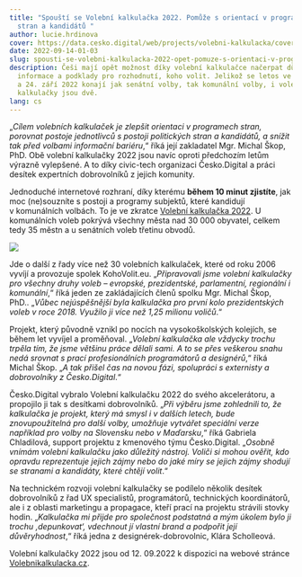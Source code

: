 ```yaml
---
title: "Spouští se Volební kalkulačka 2022. Pomůže s orientací v programech
  stran a kandidátů "
author: lucie.hrdinova
cover: https://data.cesko.digital/web/projects/volebni-kalkulacka/cover.jpg
date: 2022-09-14-01-03
slug: spousti-se-volebni-kalkulacka-2022-opet-pomuze-s-orientaci-v-programech-stran
description: Češi mají opět možnost díky volební kalkulačce načerpat důvěryhodné
  informace a podklady pro rozhodnutí, koho volit. Jelikož se letos ve dnech 23.
  a 24. září 2022 konají jak senátní volby, tak komunální volby, i volební
  kalkulačky jsou dvě.
lang: cs
---
```

„*Cílem volebních kalkulaček je zlepšit orientaci v programech stran, porovnat postoje jednotlivců s postoji politických stran a kandidátů, a snížit tak před volbami informační bariéru*,“ říká její zakladatel Mgr. Michal Škop, PhD. Obě volební kalkulačky 2022 jsou navíc oproti předchozím letům výrazně vylepšené. A to díky civic-tech organizaci Česko.Digital a práci desítek expertních dobrovolníků z jejich komunity. 

Jednoduché internetové rozhraní, díky kterému **během 10 minut zjistíte**, jak moc (ne)souzníte s postoji a programy subjektů, které kandidují v komunálních volbách. To je ve zkratce [Volební kalkulačka 2022](https://www.volebnikalkulacka.cz/). U komunálních voleb pokrývá všechny města nad 30 000 obyvatel, celkem tedy 35 městn a u senátních voleb třetinu obvodů.

![](https://data.cesko.digital/web/projects/volebni-kalkulacka_cesko-digital.png)

Jde o další z řady více než 30 volebních kalkulaček, které od roku 2006 vyvíjí a provozuje spolek KohoVolit.eu. „*Připravovali jsme volební kalkulačky pro všechny druhy voleb – evropské, prezidentské, parlamentní, regionální i komunální*,“ říká jeden ze zakládajících členů spolku Mgr. Michal Škop, PhD.. „*Vůbec nejúspěšnější byla kalkulačka pro první kolo prezidentských voleb v roce 2018. Využilo ji více než 1,25 milionu voličů*.“ 

Projekt, který původně vznikl po nocích na vysokoškolských kolejích, se během let vyvíjel a proměňoval. „*Volební kalkulačka ale vždycky trochu trpěla tím, že jsme většinu práce dělali sami. A to se přes veškerou snahu nedá srovnat s prací profesionálních programátorů a designérů*,“ říká Michal Škop. „*A tak přišel čas na novou fázi, spolupráci s externisty a dobrovolníky z Česko.Digital*.“

Česko.Digital vybralo Volební kalkulačku 2022 do svého akcelerátoru, a propojilo ji tak s desítkami dobrovolníků. „*Při výběru jsme zohlednili to, že kalkulačka je projekt, který má smysl i v dalších letech, bude znovupoužitelná pro další volby, umožňuje vytvářet speciální verze například pro volby na Slovensku nebo v Maďarsku*,“ říká Gabriela Chladilová, support projektu z kmenového týmu Česko.Digital. „*Osobně vnímám volební kalkulačku jako důležitý nástroj. Voliči si mohou ověřit, kdo opravdu reprezentuje jejich zájmy nebo do jaké míry se jejich zájmy shodují se stranami a kandidáty, které chtějí volit*.“   

Na technickém rozvoji volební kalkulačky se podílelo několik desítek dobrovolníků z řad UX specialistů, programátorů, technických koordinátorů, ale i z oblasti marketingu a propagace, kteří prací na projektu strávili stovky hodin. „*Kalkulačka mi přijde pro společnost podstatná a mým úkolem bylo ji trochu ‚depunkovat‘, vdechnout jí vlastní brand a podpořit její důvěryhodnost*,“ říká jedna z designérek-dobrovolnic, Klára Scholleová.

Volební kalkulačky 2022 jsou od 12. 09.2022 k dispozici na webové stránce [Volebnikalkulacka.cz](https://www.volebnikalkulacka.cz/).